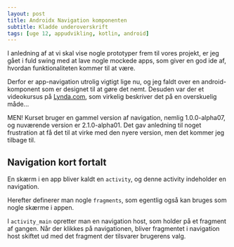 ```yaml
---
layout: post
title: Androidx Navigation komponenten
subtitle: Kladde underoverskrift
tags: [uge 12, appudvikling, kotlin, android]
---
```


I anledning af at vi skal vise nogle prototyper frem til vores projekt, er jeg gået i fuld swing med at lave nogle mockede apps, som giver en god ide af, hvordan funktionaliteten kommer til at være.

Derfor er app-navigation utrolig vigtigt lige nu, og jeg faldt over en android-komponent som er designet til at gøre det nemt. 
Desuden var der et videokursus på [Lynda.com](https://www.lynda.com/Android-tutorials/Android-Development-Navigation-Architecture-Component/5005064-2.html), som virkelig beskriver det på en overskuelig måde...

MEN! Kurset bruger en gammel version af navigation, nemlig 1.0.0-alpha07, og nuværende version er 2.1.0-alpha01. Det gav anledning til noget frustration at få det til at virke med den nyere version, men det kommer jeg tilbage til.

## Navigation kort fortalt
En skærm i en app bliver kaldt en `activity`, og denne activity indeholder en navigation.

Herefter definerer man nogle `fragments`, som egentlig også kan bruges som nogle skærme i appen.

I `activity_main` opretter man en navigation host, som holder på et fragment af gangen. Når der klikkes på navigationen, bliver fragmentet i navigation host skiftet ud med det fragment der tilsvarer brugerens valg.
